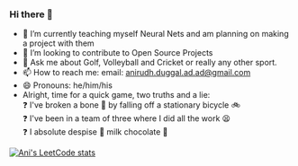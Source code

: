 ### Hi there 👋

- 🔭 I’m currently teaching myself Neural Nets and am planning on making a project with them
- 👯 I’m looking to contribute to Open Source Projects
- 💬 Ask me about Golf, Volleyball and Cricket or really any other sport. 
- 📫 How to reach me: email: anirudh.duggal.ad.ad@gmail.com
- 😄 Pronouns: he/him/his
- Alright, time for a quick game, two truths and a lie:  
 ❓ I've broken a bone 🦴 by falling off a stationary bicycle 🚲  
 ❓ I've been in a team of three where I did all the work 😫  
 ❓ I absolute despise 🤮 milk chocolate 🍫

 [![Ani's LeetCode stats](https://leetcode-stats-six.vercel.app/?username=AniswagMC&theme=dark)](https://github.com/KnlnKS/leetcode-stats)
